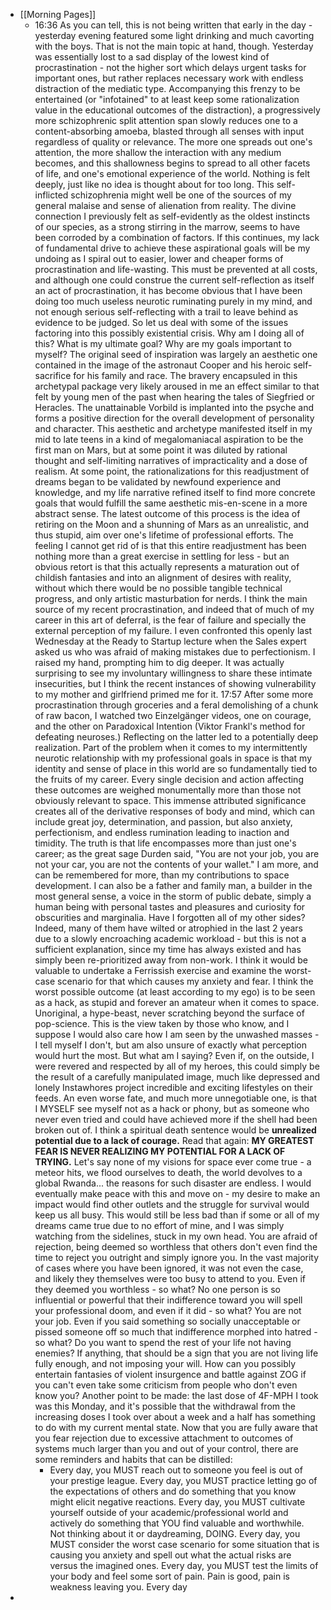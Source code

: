 - [[Morning Pages]]
	- 16:36 As you can tell, this is not being written that early in the day - yesterday evening featured some light drinking and much cavorting with the boys. That is not the main topic at hand, though.
	  Yesterday was essentially lost to a sad display of the lowest kind of procrastination - not the higher sort which delays urgent tasks for important ones, but rather replaces necessary work with endless distraction of the mediatic type. Accompanying this frenzy to be entertained (or "infotained" to at least keep some rationalization value in the educational outcomes of the distraction), a progressively more schizophrenic split attention span slowly reduces one to a content-absorbing amoeba, blasted through all senses with input regardless of quality or relevance. The more one spreads out one's attention, the more shallow the interaction with any medium becomes, and this shallowness begins to spread to all other facets of life, and one's emotional experience of the world. Nothing is felt deeply, just like no idea is thought about for too long. This self-inflicted schizophrenia might well be one of the sources of my general malaise and sense of alienation from reality. The divine connection I previously felt as self-evidently as the oldest instincts of our species, as a strong stirring in the marrow, seems to have been corroded by a combination of factors. If this continues, my lack of fundamental drive to achieve these aspirational goals will be my undoing as I spiral out to easier, lower and cheaper forms of procrastination and life-wasting. This must be prevented at all costs, and although one could construe the current self-reflection as itself an act of procrastination, it has become obvious that I have been doing too much useless neurotic ruminating purely in my mind, and not enough serious self-reflecting with a trail to leave behind as evidence to be judged. So let us deal with some of the issues factoring into this possibly existential crisis.
	  Why am I doing all of this? What is my ultimate goal? Why are my goals important to myself? The original seed of inspiration was largely an aesthetic one contained in the image of the astronaut Cooper and his heroic self-sacrifice for his family and race. The bravery encapsuled in this archetypal package very likely aroused in me an effect similar to that felt by young men of the past when hearing the tales of Siegfried or Heracles. The unattainable Vorbild is implanted into the psyche and forms a positive direction for the overall development of personality and character. This aesthetic and archetype manifested itself in my mid to late teens in a kind of megalomaniacal aspiration to be the first man on Mars, but at some point it was diluted by rational thought and self-limiting narratives of impracticality and a dose of realism. At some point, the rationalizations for this readjustment of dreams began to be validated by newfound experience and knowledge, and my life narrative refined itself to find more concrete goals that would fulfill the same aesthetic mis-en-scene in a more abstract sense. The latest outcome of this process is the idea of retiring on the Moon and a shunning of Mars as an unrealistic, and thus stupid, aim over one's lifetime of professional efforts. The feeling I cannot get rid of is that this entire readjustment has been nothing more than a great exercise in settling for less - but an obvious retort is that this actually represents a maturation out of childish fantasies and into an alignment of desires with reality, without which there would be no possible tangible technical progress, and only artistic masturbation for nerds.
	  I think the main source of my recent procrastination, and indeed that of much of my career in this art of deferral, is the fear of failure and specially the external perception of my failure. I even confronted this openly last Wednesday at the Ready to Startup lecture when the Sales expert asked us who was afraid of making mistakes due to perfectionism. I raised my hand, prompting him to dig deeper. It was actually surprising to see my involuntary willingness to share these intimate insecurities, but I think the recent instances of showing vulnerability to my mother and girlfriend primed me for it. 
	  17:57 After some more procrastination through groceries and a feral demolishing of a chunk of raw bacon, I watched two Einzelgänger videos, one on courage, and the other on Paradoxical Intention (Viktor Frankl's method for defeating neuroses.) Reflecting on the latter led to a potentially deep realization. Part of the problem when it comes to my intermittently neurotic relationship with my professional goals in space is that my identity and sense of place in this world are so fundamentally tied to the fruits of my career. Every single decision and action affecting these outcomes are weighed monumentally more than those not obviously relevant to space. This immense attributed significance creates all of the derivative responses of body and mind, which can include great joy, determination, and passion, but also anxiety, perfectionism, and endless rumination leading to inaction and timidity. The truth is that life encompasses more than just one's career; as the great sage Durden said, "You are not your job, you are not your car, you are not the contents of your wallet." I am more, and can be remembered for more, than my contributions to space development. I can also be a father and family man, a builder in the most general sense, a voice in the storm of public debate, simply a human being with personal tastes and pleasures and curiosity for obscurities and marginalia. Have I forgotten all of my other sides? Indeed, many of them have wilted or atrophied in the last 2 years due to a slowly encroaching academic workload - but this is not a sufficient explanation, since my time has always existed and has simply been re-prioritized away from non-work.
	  I think it would be valuable to undertake a Ferrissish exercise and examine the worst-case scenario for that which causes my anxiety and fear. I think the worst possible outcome (at least according to my ego) is to be seen as a hack, as stupid and forever an amateur when it comes to space. Unoriginal, a hype-beast, never scratching beyond the surface of pop-science. This is the view taken by those who know, and I suppose I would also care how I am seen by the unwashed masses - I tell myself I don't, but am also unsure of exactly what perception would hurt the most. But what am I saying? Even if, on the outside, I were revered and respected by all of my heroes, this could simply be the result of a carefully manipulated image, much like depressed and lonely Instawhores project incredible and exciting lifestyles on their feeds. An even worse fate, and much more unnegotiable one, is that I MYSELF see myself not as a hack or phony, but as someone who never even tried and could have achieved more if the shell had been broken out of. I think a spiritual death sentence would be **unrealized potential due to a lack of courage.** 
	  Read that again: **MY GREATEST FEAR IS NEVER REALIZING MY POTENTIAL FOR A LACK OF TRYING.**
	  Let's say none of my visions for space ever come true - a meteor hits, we flood ourselves to death, the world devolves to a global Rwanda... the reasons for such disaster are endless. I would eventually make peace with this and move on - my desire to make an impact would find other outlets and the struggle for survival would keep us all busy. This would still be less bad than if some or all of my dreams came true due to no effort of mine, and I was simply watching from the sidelines, stuck in my own head.
	  You are afraid of rejection, being deemed so worthless that others don't even find the time to reject you outright and simply ignore you. In the vast majority of cases where you have been ignored, it was not even the case, and likely they themselves were too busy to attend to you. Even if they deemed you worthless - so what? No one person is so influential or powerful that their indifference toward you will spell your professional doom, and even if it did - so what? You are not your job. Even if you said something so socially unacceptable or pissed someone off so much that indifference morphed into hatred - so what? Do you want to spend the rest of your life not having enemies? If anything, that should be a sign that you are not living life fully enough, and not imposing your will. How can you possibly entertain fantasies of violent insurgence and battle against ZOG if you can't even take some criticism from people who don't even know you?
	  Another point to be made: the last dose of 4F-MPH I took was this Monday, and it's possible that the withdrawal from the increasing doses I took over about a week and a half has something to do with my current mental state.
	  Now that you are fully aware that you fear rejection due to excessive attachment to outcomes of systems much larger than you and out of your control, there are some reminders and habits that can be distilled:
		- Every day, you MUST reach out to someone you feel is out of your prestige league.
		  Every day, you MUST practice letting go of the expectations of others and do something that you know might elicit negative reactions.
		  Every day, you MUST cultivate yourself outside of your academic/professional world and actively do something that YOU find valuable and worthwhile. Not thinking about it or daydreaming, DOING.
		  Every day, you MUST consider the worst case scenario for some situation that is causing you anxiety and spell out what the actual risks are versus the imagined ones.
		  Every day, you MUST test the limits of your body and feel some sort of pain. Pain is good, pain is weakness leaving you.
		  Every day
-